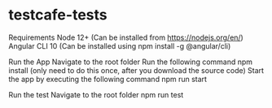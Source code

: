 # testcafe-tests

Requirements Node 12+ (Can be installed from https://nodejs.org/en/) 
Angular CLI 10 (Can be installed using npm install -g @angular/cli)

Run the App Navigate to the root folder Run the following command npm install (only need to do this once, after you download the source code) 
Start the app by executing the following command npm run start

Run the test 
Navigate to the root folder 
npm run test
